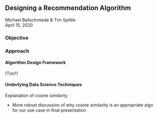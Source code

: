 ## Designing a Recommendation Algorithm
Michael Ballschmiede & Tim Spittle\
April 15, 2020

### Objective

### Approach

#### Algorithm Design Framework
(Tim?)

#### Underlying Data Science Techniques
Explanation of cosine similarity
- More robust discussion of why cosine similarity is an appropriate algo for our use case in final presentation

